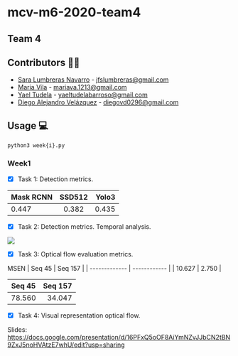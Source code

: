 # mcv-m6-2020-team4
## Team 4
## Contributors 👫👫
- [Sara Lumbreras Navarro](https://github.com/lunasara) - jfslumbreras@gmail.com
- [Maria Vila](https://github.com/mariavila) - mariava.1213@gmail.com
- [Yael Tudela](https://github.com/yaeltudela) - yaeltudelabarroso@gmail.com
- [Diego Alejandro Velázquez](https://github.com/dvd42) - diegovd0296@gmail.com


## Usage 💻
```
python3 week{i}.py
```


### Week1 
* [x] Task 1: Detection metrics.

| Mask RCNN     | SSD512        | Yolo3 |
| ------------- |:-------------:| -----:|
| 0.447         | 0.382         | 0.435 |


* [x] Task 2: Detection metrics. Temporal analysis.

![](https://github.com/mcv-m6-video/mcv-m6-2020-team4/tree/master/Results/Week1/iou_noisy.gif)

* [x] Task 3: Optical flow evaluation metrics.

MSEN
| Seq 45        | Seq 157      | 
| ------------- | ------------ |
| 10.627        | 2.750        | 


|Seq 45        | Seq 157 |
|:------------:| -------:|
|78.560        | 34.047  |

* [x] Task 4: Visual representation optical flow.

Slides: https://docs.google.com/presentation/d/16PFxQ5oOF8AiYmNZvJJbCN2tBN9ZxJ5noHVAtzE7whU/edit?usp=sharing

